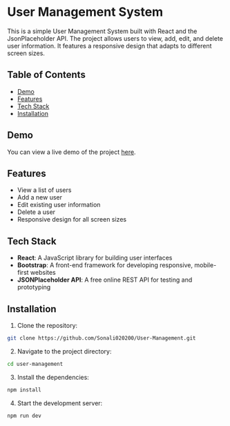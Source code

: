 # User Management System

This is a simple User Management System built with React and the JsonPlaceholder API. The project allows users to view, add, edit, and delete user information. It features a responsive design that adapts to different screen sizes.


## Table of Contents

- [Demo](#demo)
- [Features](#features)
- [Tech Stack](#tech-stack)
- [Installation](#installation)


## Demo

You can view a live demo of the project [here](https://user-management-code-world.vercel.app/).

## Features

- View a list of users
- Add a new user
- Edit existing user information
- Delete a user
- Responsive design for all screen sizes

## Tech Stack

- **React**: A JavaScript library for building user interfaces
- **Bootstrap**: A front-end framework for developing responsive, mobile-first websites
- **JSONPlaceholder API**: A free online REST API for testing and prototyping

## Installation

1. Clone the repository:

```bash
git clone https://github.com/Sonali020200/User-Management.git
```

2. Navigate to the project directory:
```bash
cd user-management
```

3. Install the dependencies:
```bash
npm install
```

4. Start the development server:
```bash
npm run dev
```
